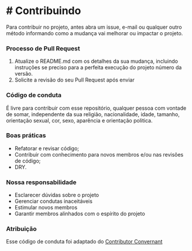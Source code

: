 
# # Contribuindo

Para contribuir no projeto, antes abra um issue, e-mail ou qualquer outro método informando como a mudança vai melhorar ou impactar o projeto.

### Processo de Pull Request
1. Atualize o README.md com os detalhes da sua mudança, incluindo instruções se preciso para a perfeita execução do projeto número da versão.
2. Solicite a revisão do seu Pull Request após enviar


### Código de conduta
É livre para contribuir com esse repositório, qualquer pessoa com vontade de somar, independente da sua religião, nacionalidade, idade, tamanho, orientação sexual, cor, sexo, aparência e orientação politica.

### Boas práticas
* Refatorar e revisar código;
* Contribuir com conhecimento para novos membros e/ou nas revisões de código;
* DRY.

### Nossa responsabilidade
* Esclarecer dúvidas sobre o projeto
* Gerenciar condutas inaceitáveis
* Estimular novos membros
* Garantir membros alinhados com o espírito do projeto

### Atribuição
Esse código de conduta foi adaptado do [Contributor Convernant](https://www.contributor-covenant.org/version/1/4/code-of-conduct.html) 
